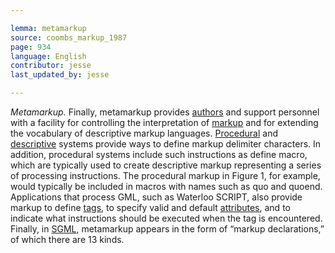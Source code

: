 ```yaml
---

lemma: metamarkup
source: coombs_markup_1987
page: 934
language: English
contributor: jesse
last_updated_by: jesse

---
```

_Metamarkup._ Finally, metamarkup provides [authors](author.html) and support personnel with a facility for controlling the interpretation of [markup](markup.html) and for extending the vocabulary of descriptive markup languages. [Procedural](markupProcedural.html) and [descriptive](markupDescriptive.html) systems provide ways to define markup delimiter characters. In addition, procedural systems include such instructions as define macro, which are typically used to create descriptive markup representing a series of processing instructions. The procedural markup in Figure 1, for example, would typically be included in macros with names such as quo and quoend. Applications that process GML, such as Waterloo SCRIPT, also provide markup to define [tags](tag.html), to specify valid and default [attributes](attribute.html), and to indicate what instructions should be executed when the tag is encountered. Finally, in [SGML](SGML.html), metamarkup appears in the form of “markup declarations,” of which there are 13 kinds.

